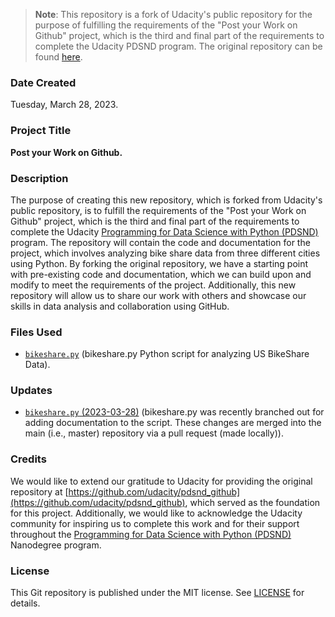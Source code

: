 >**Note**: This repository is a fork of Udacity's public repository for the purpose of fulfilling the requirements of the "Post your Work on Github" project, which is the third and final part of the requirements to complete the Udacity PDSND program. The original repository can be found [here](https://github.com/udacity/pdsnd_github).

### Date Created

Tuesday, March 28, 2023.

### Project Title

**Post your Work on Github.**

### Description

The purpose of creating this new repository, which is forked from Udacity's public repository, is to fulfill the requirements of the "Post your Work on Github" project, which is the third and final part of the requirements to complete the Udacity [Programming for Data Science with Python (PDSND)](https://www.udacity.com/course/programming-for-data-science-nanodegree--nd104) program. The repository will contain the code and documentation for the project, which involves analyzing bike share data from three different cities using Python. By forking the original repository, we have a starting point with pre-existing code and documentation, which we can build upon and modify to meet the requirements of the project. Additionally, this new repository will allow us to share our work with others and showcase our skills in data analysis and collaboration using GitHub.

### Files Used

* [`bikeshare.py`](https://github.com/youldash/pdsnd_github/blob/master/bikeshare/bikeshare.py) (bikeshare.py Python script for analyzing US BikeShare Data).

### Updates

* [`bikeshare.py` (2023-03-28)](https://github.com/youldash/pdsnd_github/blob/master/bikeshare/bikeshare.py) (bikeshare.py was recently branched out for adding documentation to the script. These changes are merged into the main (i.e., master) repository via a pull request (made locally)).

### Credits

We would like to extend our gratitude to Udacity for providing the original repository at [https://github.com/udacity/pdsnd_github](https://github.com/udacity/pdsnd_github), which served as the foundation for this project. Additionally, we would like to acknowledge the Udacity community for inspiring us to complete this work and for their support throughout the [Programming for Data Science with Python (PDSND)](https://www.udacity.com/course/programming-for-data-science-nanodegree--nd104) Nanodegree program.

### License

This Git repository is published under the MIT license. See [LICENSE](https://github.com/youldash/pdsnd_github/blob/master/LICENSE) for details.
